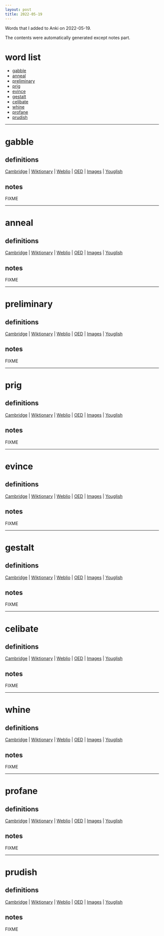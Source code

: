 ```yaml
---
layout: post
title: 2022-05-19
---
```


Words that I added to Anki on 2022-05-19.

The contents were automatically generated except notes part.
# word list
- [gabble](#gabble)
- [anneal](#anneal)
- [preliminary](#preliminary)
- [prig](#prig)
- [evince](#evince)
- [gestalt](#gestalt)
- [celibate](#celibate)
- [whine](#whine)
- [profane](#profane)
- [prudish](#prudish)

---

# gabble
## definitions
[Cambridge](https://dictionary.cambridge.org/us/dictionary/english/gabble)
|
[Wiktionary](https://en.wiktionary.org/wiki/gabble#English)
|
[Weblio](https://ejje.weblio.jp/content_find?query=gabble&searchType=exact)
|
[OED](https://www.oed.com/search?q=gabble)
|
[Images](https://www.google.com/search?tbm=isch&q=gabble)
|
[Youglish](https://youglish.com/pronounce/gabble/english/us)

## notes
FIXME

---

# anneal
## definitions
[Cambridge](https://dictionary.cambridge.org/us/dictionary/english/anneal)
|
[Wiktionary](https://en.wiktionary.org/wiki/anneal#English)
|
[Weblio](https://ejje.weblio.jp/content_find?query=anneal&searchType=exact)
|
[OED](https://www.oed.com/search?q=anneal)
|
[Images](https://www.google.com/search?tbm=isch&q=anneal)
|
[Youglish](https://youglish.com/pronounce/anneal/english/us)

## notes
FIXME

---

# preliminary
## definitions
[Cambridge](https://dictionary.cambridge.org/us/dictionary/english/preliminary)
|
[Wiktionary](https://en.wiktionary.org/wiki/preliminary#English)
|
[Weblio](https://ejje.weblio.jp/content_find?query=preliminary&searchType=exact)
|
[OED](https://www.oed.com/search?q=preliminary)
|
[Images](https://www.google.com/search?tbm=isch&q=preliminary)
|
[Youglish](https://youglish.com/pronounce/preliminary/english/us)

## notes
FIXME

---

# prig
## definitions
[Cambridge](https://dictionary.cambridge.org/us/dictionary/english/prig)
|
[Wiktionary](https://en.wiktionary.org/wiki/prig#English)
|
[Weblio](https://ejje.weblio.jp/content_find?query=prig&searchType=exact)
|
[OED](https://www.oed.com/search?q=prig)
|
[Images](https://www.google.com/search?tbm=isch&q=prig)
|
[Youglish](https://youglish.com/pronounce/prig/english/us)

## notes
FIXME

---

# evince
## definitions
[Cambridge](https://dictionary.cambridge.org/us/dictionary/english/evince)
|
[Wiktionary](https://en.wiktionary.org/wiki/evince#English)
|
[Weblio](https://ejje.weblio.jp/content_find?query=evince&searchType=exact)
|
[OED](https://www.oed.com/search?q=evince)
|
[Images](https://www.google.com/search?tbm=isch&q=evince)
|
[Youglish](https://youglish.com/pronounce/evince/english/us)

## notes
FIXME

---

# gestalt
## definitions
[Cambridge](https://dictionary.cambridge.org/us/dictionary/english/gestalt)
|
[Wiktionary](https://en.wiktionary.org/wiki/gestalt#English)
|
[Weblio](https://ejje.weblio.jp/content_find?query=gestalt&searchType=exact)
|
[OED](https://www.oed.com/search?q=gestalt)
|
[Images](https://www.google.com/search?tbm=isch&q=gestalt)
|
[Youglish](https://youglish.com/pronounce/gestalt/english/us)

## notes
FIXME

---

# celibate
## definitions
[Cambridge](https://dictionary.cambridge.org/us/dictionary/english/celibate)
|
[Wiktionary](https://en.wiktionary.org/wiki/celibate#English)
|
[Weblio](https://ejje.weblio.jp/content_find?query=celibate&searchType=exact)
|
[OED](https://www.oed.com/search?q=celibate)
|
[Images](https://www.google.com/search?tbm=isch&q=celibate)
|
[Youglish](https://youglish.com/pronounce/celibate/english/us)

## notes
FIXME

---

# whine
## definitions
[Cambridge](https://dictionary.cambridge.org/us/dictionary/english/whine)
|
[Wiktionary](https://en.wiktionary.org/wiki/whine#English)
|
[Weblio](https://ejje.weblio.jp/content_find?query=whine&searchType=exact)
|
[OED](https://www.oed.com/search?q=whine)
|
[Images](https://www.google.com/search?tbm=isch&q=whine)
|
[Youglish](https://youglish.com/pronounce/whine/english/us)

## notes
FIXME

---

# profane
## definitions
[Cambridge](https://dictionary.cambridge.org/us/dictionary/english/profane)
|
[Wiktionary](https://en.wiktionary.org/wiki/profane#English)
|
[Weblio](https://ejje.weblio.jp/content_find?query=profane&searchType=exact)
|
[OED](https://www.oed.com/search?q=profane)
|
[Images](https://www.google.com/search?tbm=isch&q=profane)
|
[Youglish](https://youglish.com/pronounce/profane/english/us)

## notes
FIXME

---

# prudish
## definitions
[Cambridge](https://dictionary.cambridge.org/us/dictionary/english/prudish)
|
[Wiktionary](https://en.wiktionary.org/wiki/prudish#English)
|
[Weblio](https://ejje.weblio.jp/content_find?query=prudish&searchType=exact)
|
[OED](https://www.oed.com/search?q=prudish)
|
[Images](https://www.google.com/search?tbm=isch&q=prudish)
|
[Youglish](https://youglish.com/pronounce/prudish/english/us)

## notes
FIXME
